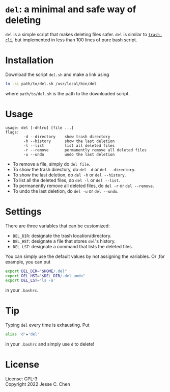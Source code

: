 # `del`: a minimal and safe way of deleting

`del` is a simple script that makes deleting files safer.
`del` is similar to [`trash-cli`](https://github.com/andreafrancia/trash-cli),
but implemented in less than 100 lines of pure bash script.

# Installation

Download the script `del.sh` and make a link using
```sh
ln -si path/to/del.sh /usr/local/bin/del
```
where `path/to/del.sh` is the path to the downloaded script.

# Usage

```
usage: del [-dhlru] [file ...]
flags:
        -d --directory    show trash directory
        -h --history      show the last deletion
        -l --list         list all deleted files
        -r --remove       permanently remove all deleted files
        -u --undo         undo the last deletion
```

- To remove a file, simply do `del file`.
- To show the trash directory, do `del -d` or `del --directory`.
- To show the last deletion, do `del -h` or `del --history`.
- To list all the deleted files, do `del -l` or `del --list`.
- To permanently remove all deleted files, do `del -r` or `del --remove`.
- To undo the last deletion, do `del -u` or `del --undo`.

# Settings

There are three variables that can be customized:

- `DEL_DIR`: designate the trash location/directory.
- `DEL_HST`: designate a file that stores `del`'s history.
- `DEL_LST`: designate a command that lists the deleted files.

You can simply use the default values by not assigning the variables.
Or ,for example, you can put
```sh
export DEL_DIR="$HOME/.del"
export DEL_HST="$DEL_DIR/.del_undo"
export DEL_LST='ls -a'
```
in your `.bashrc`.

# Tip

Typing `del` every time is exhausting.
Put
```sh
alias 'd'='del'
```
in your `.bashrc` and simply use `d` to delete!

# License

License: GPL-3</br>
Copyright 2022 Jesse C. Chen
